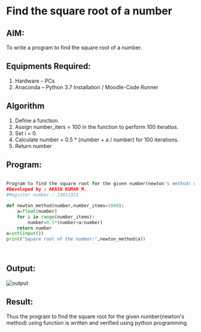 # Find the square root of a number

## AIM:
To write a program to find the square root of a number.

## Equipments Required:
1. Hardware – PCs
2. Anaconda – Python 3.7 Installation / Moodle-Code Runner

## Algorithm
1. Define a function.
2. Assign number_iters = 100 in the function to perform 100 iteratios.
3. Set i = 0.
4. Calculate  number = 0.5 * (number + a / number) for 100 iterations.
5. Return number

## Program:
```python

Program to find the square root for the given number(newton's method) using function.
#Developed by : AKASH KUMAR M.
#Register number : 23011321

def newton_method(number,number_items=1000):
    a=float(number)
    for i in range(number_items):
        number=0.5*(number+a/number)
    return number
a=int(input())
print("Square root of the number:",newton_method(a))

  

```

## Output:
![output](https://github.com/akash7812/Square-root-of-a-number/assets/146819826/c321b713-2019-4450-bc4e-23202a406139)



## Result:
Thus the program to find the square root for the given number(newton's method) using function is written and verified using python programming.
